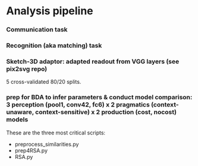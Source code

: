 # Analysis pipeline


### Communication task


### Recognition (aka matching) task


### Sketch-3D adaptor: adapted readout from VGG layers (see pix2svg repo)

5 cross-validated 80/20 splits.

### prep for BDA to infer parameters & conduct model comparison: 3 perception (pool1, conv42, fc6) x 2 pragmatics (context-unaware, context-sensitive) x 2 production (cost, nocost) models

These are the three most critical scripts:
- preprocess_similarities.py
- prep4RSA.py
- RSA.py
